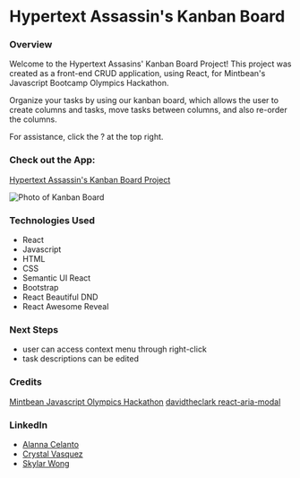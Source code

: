 # Hypertext Assassin's Kanban Board

### Overview ###
Welcome to the Hypertext Assasins' Kanban Board Project! This project was created as a front-end CRUD application, using React, for Mintbean's Javascript Bootcamp Olympics Hackathon.

Organize your tasks by using our kanban board, which allows the user to create columns and tasks, move tasks between columns, and also re-order the columns.

For assistance, click the ? at the top right. 

### Check out the App: ###
[Hypertext Assassin's Kanban Board Project](https://hypertext-assassins-kanban.herokuapp.com/)

![Photo of Kanban Board](https://i.imgur.com/nnyPIeN.png)

### Technologies Used ###
- React
- Javascript
- HTML
- CSS
- Semantic UI React
- Bootstrap
- React Beautiful DND
- React Awesome Reveal

### Next Steps ###
- user can access context menu through right-click
- task descriptions can be edited

### Credits ### 
[Mintbean Javascript Olympics Hackathon](https://sites.google.com/mintbean.io/javascriptbootcampolympics/home)
[davidtheclark react-aria-modal](https://github.com/davidtheclark/react-aria-modal)

### LinkedIn ###
- [Alanna Celanto](https://www.linkedin.com/in/alanna-celentano/)
- [Crystal Vasquez](https://www.linkedin.com/in/crystal-lynn-vasquez/)
- [Skylar Wong](https://www.linkedin.com/in/skylar-wong/)